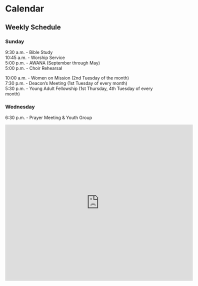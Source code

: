 # Calendar

## Weekly Schedule

### Sunday
 9:30 a.m. - Bible Study  
 10:45 a.m. - Worship Service  
 5:00 p.m. - AWANA (September through May)  
 5:00 p.m. - Choir Rehearsal  
  
 10:00 a.m. - Women on Mission (2nd Tuesday of the month)  
 7:30 p.m. - Deacon’s Meeting (1st Tuesday of every month)  
 5:30 p.m. - Young Adult Fellowship (1st Thursday, 4th Tuesday of every month)  
  
### Wednesday
 6:30 p.m. - Prayer Meeting & Youth Group  
  
<iframe src="https://calendar.google.com/calendar/embed?src=u49qsjopr37lssj9jvdunevgik%40group.calendar.google.com&ctz=America%2FNew_York" style="border: 0" width="600" height="500" frameborder="0" scrolling="no"></iframe>
